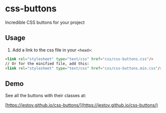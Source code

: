 # css-buttons

Incredible CSS buttons for your project

## Usage

1) Add a link to the css file in your `<head>`:

```html
<link rel="stylesheet" type="text/css" href="css/css-buttons.css"/>
// Or for the minified file, add this:
<link rel="stylesheet" type="text/css" href="css/css-buttons.min.css"/>
```

## Demo

See all the buttons with their classes at:

[https://jestov.github.io/css-buttons/](https://jestov.github.io/css-buttons/)
